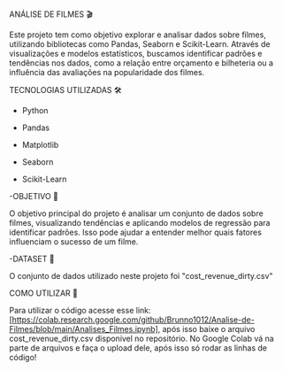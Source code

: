 ANÁLISE DE FILMES 🎬

Este projeto tem como objetivo explorar e analisar dados sobre filmes, utilizando bibliotecas como Pandas, Seaborn e Scikit-Learn. Através de visualizações e modelos estatísticos, buscamos identificar padrões e tendências nos dados, como a relação entre orçamento e bilheteria ou a influência das avaliações na popularidade dos filmes.

TECNOLOGIAS UTILIZADAS 🛠

- Python

- Pandas

- Matplotlib

- Seaborn

- Scikit-Learn

-OBJETIVO 🎯

O objetivo principal do projeto é analisar um conjunto de dados sobre filmes, visualizando tendências e aplicando modelos de regressão para identificar padrões. Isso pode ajudar a entender melhor quais fatores influenciam o sucesso de um filme.

-DATASET 📂

O conjunto de dados utilizado neste projeto foi "cost_revenue_dirty.csv"

COMO UTILIZAR 🚀

Para utilizar o código acesse esse link:[https://colab.research.google.com/github/Brunno1012/Analise-de-Filmes/blob/main/Analises_Filmes.ipynb], após isso baixe o arquivo cost_revenue_dirty.csv disponivel no 
repositório. No Google Colab vá na parte de arquivos e faça o upload dele, após isso só rodar as linhas 
de código!

